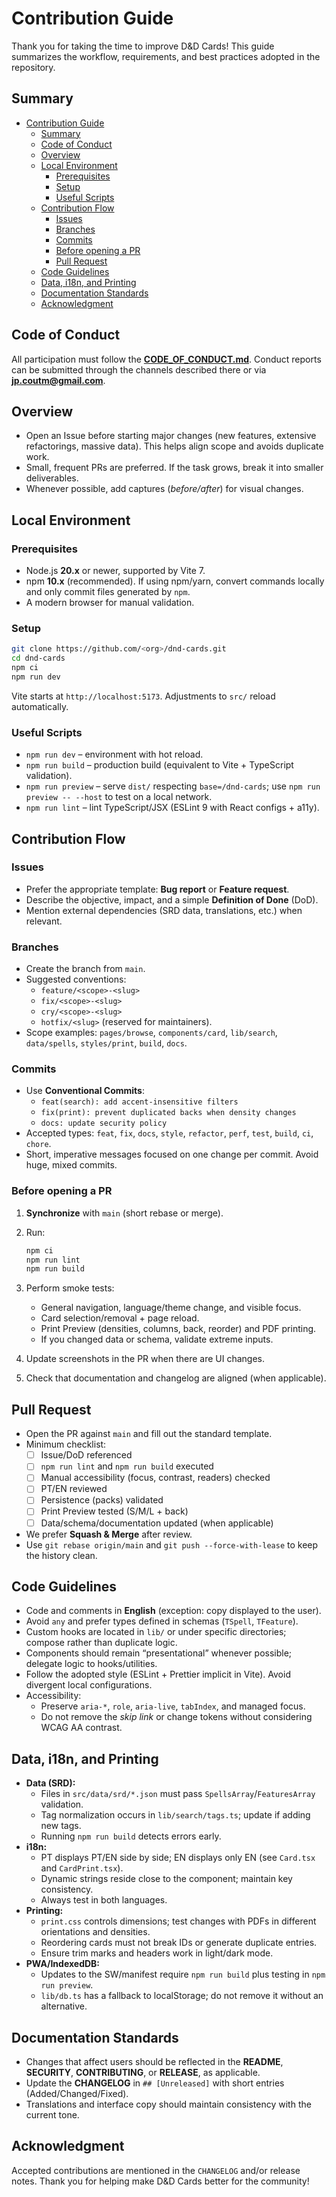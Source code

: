 # Contribution Guide

Thank you for taking the time to improve D&D Cards! This guide summarizes the
workflow, requirements, and best practices adopted in the repository.

## Summary

- [Contribution Guide](#contribution-guide)
  - [Summary](#summary)
  - [Code of Conduct](#code-of-conduct)
  - [Overview](#overview)
  - [Local Environment](#local-environment)
    - [Prerequisites](#prerequisites)
    - [Setup](#setup)
    - [Useful Scripts](#useful-scripts)
  - [Contribution Flow](#contribution-flow)
    - [Issues](#issues)
    - [Branches](#branches)
    - [Commits](#commits)
    - [Before opening a PR](#before-opening-a-pr)
    - [Pull Request](#pull-request)
  - [Code Guidelines](#code-guidelines)
  - [Data, i18n, and Printing](#data-i18n-and-printing)
  - [Documentation Standards](#documentation-standards)
  - [Acknowledgment](#acknowledgment)

## Code of Conduct

All participation must follow the **[CODE_OF_CONDUCT.md](CODE_OF_CONDUCT.md)**.
Conduct reports can be submitted through the channels described there or via
**[jp.coutm@gmail.com](mailto:jp.coutm@gmail.com)**.

## Overview

- Open an Issue before starting major changes (new features, extensive
  refactorings, massive data). This helps align scope and avoids duplicate work.
- Small, frequent PRs are preferred. If the task grows, break it into smaller
  deliverables.
- Whenever possible, add captures (*before/after*) for visual changes.

## Local Environment

### Prerequisites

- Node.js **20.x** or newer, supported by Vite 7.
- npm **10.x** (recommended). If using npm/yarn, convert commands locally and
  only commit files generated by `npm`.
- A modern browser for manual validation.

### Setup

```bash
git clone https://github.com/<org>/dnd-cards.git
cd dnd-cards
npm ci
npm run dev
```

Vite starts at `http://localhost:5173`. Adjustments to `src/` reload
automatically.

### Useful Scripts

- `npm run dev` – environment with hot reload.
- `npm run build` – production build (equivalent to Vite + TypeScript
  validation).
- `npm run preview` – serve `dist/` respecting `base=/dnd-cards`; use
  `npm run preview -- --host` to test on a local network.
- `npm run lint` – lint TypeScript/JSX (ESLint 9 with React configs + a11y).

## Contribution Flow

### Issues

- Prefer the appropriate template: **Bug report** or **Feature request**.
- Describe the objective, impact, and a simple **Definition of Done** (DoD).
- Mention external dependencies (SRD data, translations, etc.) when relevant.

### Branches

- Create the branch from `main`.
- Suggested conventions:
  - `feature/<scope>-<slug>`
  - `fix/<scope>-<slug>`
  - `cry/<scope>-<slug>`
  - `hotfix/<slug>` (reserved for maintainers).
- Scope examples: `pages/browse`, `components/card`, `lib/search`, `data/spells`,
  `styles/print`, `build`, `docs`.

### Commits

- Use **Conventional Commits**:
  - `feat(search): add accent-insensitive filters`
  - `fix(print): prevent duplicated backs when density changes`
  - `docs: update security policy`
- Accepted types: `feat`, `fix`, `docs`, `style`, `refactor`, `perf`, `test`,
  `build`, `ci`, `chore`.
- Short, imperative messages focused on one change per commit. Avoid huge, mixed
  commits.

### Before opening a PR

1. **Synchronize** with `main` (short rebase or merge).
1. Run:

   ```bash
   npm ci
   npm run lint
   npm run build
   ```

1. Perform smoke tests:
   - General navigation, language/theme change, and visible focus.
   - Card selection/removal + page reload.
   - Print Preview (densities, columns, back, reorder) and PDF printing.
   - If you changed data or schema, validate extreme inputs.
1. Update screenshots in the PR when there are UI changes.
1. Check that documentation and changelog are aligned (when applicable).

## Pull Request

- Open the PR against `main` and fill out the standard template.
- Minimum checklist:
  - [ ] Issue/DoD referenced
  - [ ] `npm run lint` and `npm run build` executed
  - [ ] Manual accessibility (focus, contrast, readers) checked
  - [ ] PT/EN reviewed
  - [ ] Persistence (packs) validated
  - [ ] Print Preview tested (S/M/L + back)
  - [ ] Data/schema/documentation updated (when applicable)
- We prefer **Squash & Merge** after review.
- Use `git rebase origin/main` and `git push --force-with-lease` to keep the
  history clean.

## Code Guidelines

- Code and comments in **English** (exception: copy displayed to the user).
- Avoid `any` and prefer types defined in schemas (`TSpell`, `TFeature`).
- Custom hooks are located in `lib/` or under specific directories; compose
  rather than duplicate logic.
- Components should remain “presentational” whenever possible; delegate logic to
  hooks/utilities.
- Follow the adopted style (ESLint + Prettier implicit in Vite). Avoid divergent
  local configurations.
- Accessibility:
  - Preserve `aria-*`, `role`, `aria-live`, `tabIndex`, and managed focus.
  - Do not remove the *skip link* or change tokens without considering WCAG AA
    contrast.

## Data, i18n, and Printing

- **Data (SRD):**
  - Files in `src/data/srd/*.json` must pass `SpellsArray`/`FeaturesArray`
    validation.
  - Tag normalization occurs in `lib/search/tags.ts`; update if adding new tags.
  - Running `npm run build` detects errors early.
- **i18n:**
  - PT displays PT/EN side by side; EN displays only EN (see `Card.tsx` and
    `CardPrint.tsx`).
  - Dynamic strings reside close to the component; maintain key consistency.
  - Always test in both languages.
- **Printing:**
  - `print.css` controls dimensions; test changes with PDFs in different
    orientations and densities.
  - Reordering cards must not break IDs or generate duplicate entries.
  - Ensure trim marks and headers work in light/dark mode.
- **PWA/IndexedDB:**
  - Updates to the SW/manifest require `npm run build` plus testing in
    `npm run preview`.
  - `lib/db.ts` has a fallback to localStorage; do not remove it without an
    alternative.

## Documentation Standards

- Changes that affect users should be reflected in the **README**, **SECURITY**,
  **CONTRIBUTING**, or **RELEASE**, as applicable.
- Update the **CHANGELOG** in `## [Unreleased]` with short entries
  (Added/Changed/Fixed).
- Translations and interface copy should maintain consistency with the current
  tone.

## Acknowledgment

Accepted contributions are mentioned in the `CHANGELOG` and/or release notes.
Thank you for helping make D&D Cards better for the community!
